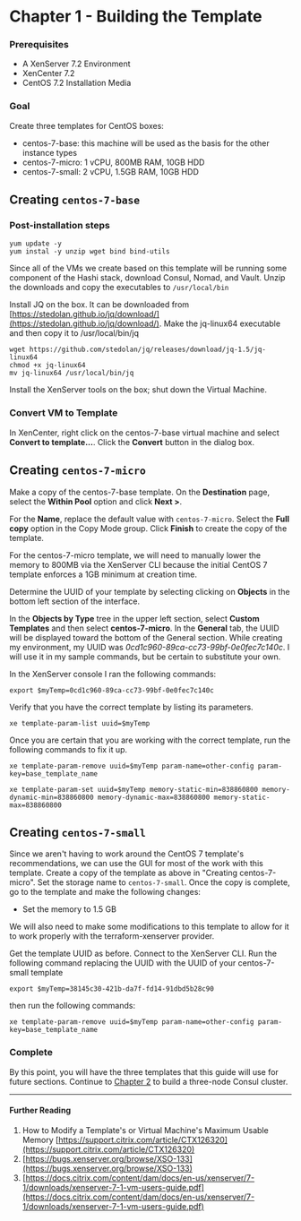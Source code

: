 # Chapter 1 - Building the Template

### Prerequisites

* A XenServer 7.2 Environment
* XenCenter 7.2
* CentOS 7.2 Installation Media

### Goal

Create three templates for CentOS boxes:

* centos-7-base: this machine will be used as the basis for the other instance types
* centos-7-micro: 1 vCPU, 800MB RAM, 10GB HDD
* centos-7-small: 2 vCPU, 1.5GB RAM, 10GB HDD

## Creating `centos-7-base`


### Post-installation steps

```
yum update -y
yum instal -y unzip wget bind bind-utils
```

Since all of the VMs we create based on this template will be running some component of the Hashi stack, download Consul, Nomad, and Vault.  Unzip the downloads and copy the executables to `/usr/local/bin`

Install JQ on the box.  It can be downloaded from [https://stedolan.github.io/jq/download/](https://stedolan.github.io/jq/download/). Make the jq-linux64 executable and then copy it to /usr/local/bin/jq

```
wget https://github.com/stedolan/jq/releases/download/jq-1.5/jq-linux64
chmod +x jq-linux64
mv jq-linux64 /usr/local/bin/jq
```

Install the XenServer tools on the box; shut down the Virtual Machine.

### Convert VM to Template

In XenCenter, right click on the centos-7-base virtual machine and select **Convert to template...**.
Click the **Convert** button in the dialog box.

## Creating `centos-7-micro`

Make a copy of the centos-7-base template.  On the **Destination** page, select the **Within Pool** option and click **Next >**.

For the **Name**, replace the default value with `centos-7-micro`.  Select the **Full copy** option in the Copy Mode group.  Click **Finish** to create the copy of the template.

For the centos-7-micro template, we will need to manually lower the memory to 800MB via the XenServer CLI because the initial CentOS 7 template enforces a  1GB minimum at creation time.

Determine the UUID of your template by selecting clicking on **Objects** in the bottom left section of the interface.

In the **Objects by Type** tree in the upper left section, select **Custom Templates** and then select **centos-7-micro**.  In the **General** tab, the UUID will be displayed toward the bottom of the General section.  While creating my environment, my UUID was 
_0cd1c960-89ca-cc73-99bf-0e0fec7c140c_. I will use it in my sample commands, but be certain to substitute your own.

In the XenServer console I ran the following commands:

```
export $myTemp=0cd1c960-89ca-cc73-99bf-0e0fec7c140c
```
Verify that you have the correct template by listing its parameters.

```
xe template-param-list uuid=$myTemp
```

Once you are certain that you are working with the correct template, run the following commands to fix it up.

``` 
xe template-param-remove uuid=$myTemp param-name=other-config param-key=base_template_name

xe template-param-set uuid=$myTemp memory-static-min=838860800 memory-dynamic-min=838860800 memory-dynamic-max=838860800 memory-static-max=838860800

```
## Creating `centos-7-small`

Since we aren't having to work around the CentOS 7 template's recommendations, we can use the GUI for most of the work with this template.  Create a copy of the template as above in "Creating centos-7-micro".  Set the storage name to `centos-7-small`.  Once the copy is complete, go to the template and make the following changes:

* Set the memory to 1.5 GB

We will also need to make some modifications to this template to allow for it to work properly with the terraform-xenserver provider.

Get the template UUID as before.  Connect to the XenServer CLI.  Run the following command replacing the UUID with the UUID of your centos-7-small template

```
export $myTemp=38145c30-421b-da7f-fd14-91dbd5b28c90
```
then run the following commands:

```
xe template-param-remove uuid=$myTemp param-name=other-config param-key=base_template_name
```

### Complete
By this point, you will have the three templates that this guide will use for future sections.  Continue to [Chapter 2](3_Building_the_Consul_Cluster.md) to build a three-node Consul cluster.

--- 
#### Further Reading
1. How to Modify a Template's or Virtual Machine's Maximum Usable Memory [https://support.citrix.com/article/CTX126320](https://support.citrix.com/article/CTX126320)
2. [https://bugs.xenserver.org/browse/XSO-133](https://bugs.xenserver.org/browse/XSO-133)
3. [https://docs.citrix.com/content/dam/docs/en-us/xenserver/7-1/downloads/xenserver-7-1-vm-users-guide.pdf](https://docs.citrix.com/content/dam/docs/en-us/xenserver/7-1/downloads/xenserver-7-1-vm-users-guide.pdf)

